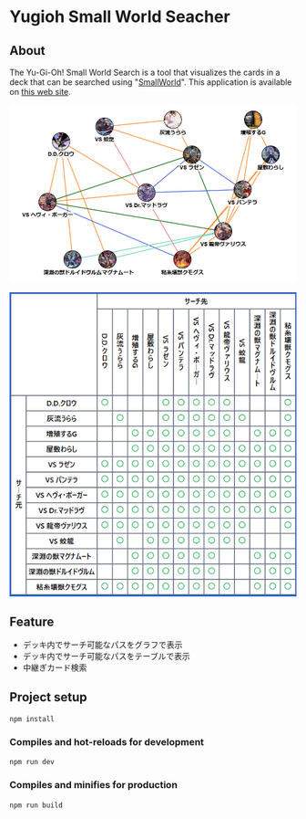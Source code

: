 # Yugioh Small World Seacher

## About

The Yu-Gi-Oh! Small World Search is a tool that visualizes the cards in a deck that can be searched using "[SmallWorld](https://www.db.yugioh-card.com/yugiohdb/card_search.action?ope=2&cid=16555)".
This application is available on [this web site](https://pystyle.info/apps/yugioh-small-world-searcher/).

![スモールワールドのグラフ](doc/small-world-graph.png)

![スモールワールドの行列](doc/small-world-matrix.png)

## Feature

- デッキ内でサーチ可能なパスをグラフで表示
- デッキ内でサーチ可能なパスをテーブルで表示
- 中継ぎカード検索

## Project setup

```
npm install
```

### Compiles and hot-reloads for development

```
npm run dev
```

### Compiles and minifies for production

```
npm run build
```
